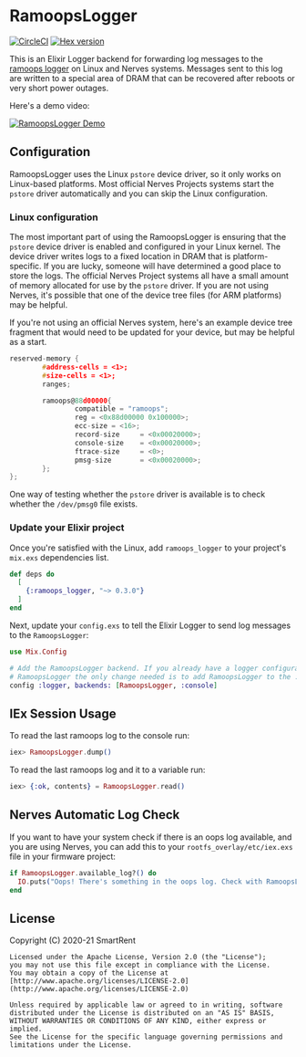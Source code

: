 # RamoopsLogger

[![CircleCI](https://circleci.com/gh/smartrent/ramoops_logger/tree/main.svg?style=svg)](https://circleci.com/gh/smartrent/ramoops_logger/tree/main)
[![Hex version](https://img.shields.io/hexpm/v/ramoops_logger.svg "Hex version")](https://hex.pm/packages/ramoops_logger)

This is an Elixir Logger backend for forwarding log messages to the [ramoops
logger](https://www.kernel.org/doc/html/v4.19/admin-guide/ramoops.html) on Linux
and Nerves systems. Messages sent to this log are written to a special area of
DRAM that can be recovered after reboots or very short power outages.

Here's a demo video:

[![RamoopsLogger Demo](http://img.youtube.com/vi/vpD511Bk5rU/0.jpg)](http://www.youtube.com/watch?v=vpD511Bk5rU)

## Configuration

RamoopsLogger uses the Linux `pstore` device driver, so it only works on
Linux-based platforms. Most official Nerves Projects systems start the `pstore`
driver automatically and you can skip the Linux configuration.

### Linux configuration

The most important part of using the RamoopsLogger is ensuring that the `pstore`
device driver is enabled and configured in your Linux kernel. The device driver
writes logs to a fixed location in DRAM that is platform-specific. If you are
lucky, someone will have determined a good place to store the logs. The official
Nerves Project systems all have a small amount of memory allocated for use by
the `pstore` driver. If you are not using Nerves, it's possible that one of the
device tree files (for ARM platforms) may be helpful.

If you're not using an official Nerves system, here's an example device tree
fragment that would need to be updated for your device, but may be helpful as a
start.

```c
reserved-memory {
        #address-cells = <1>;
        #size-cells = <1>;
        ranges;

        ramoops@88d00000{
                compatible = "ramoops";
                reg = <0x88d00000 0x100000>;
                ecc-size = <16>;
                record-size     = <0x00020000>;
                console-size    = <0x00020000>;
                ftrace-size     = <0>;
                pmsg-size       = <0x00020000>;
        };
};
```

One way of testing whether the `pstore` driver is available is to check whether
the `/dev/pmsg0` file exists.

### Update your Elixir project

Once you're satisfied with the Linux, add `ramoops_logger` to your project's
`mix.exs` dependencies list.

```elixir
def deps do
  [
    {:ramoops_logger, "~> 0.3.0"}
  ]
end
```

Next, update your `config.exs` to tell the Elixir Logger to send log messages to
the `RamoopsLogger`:

```elixir
use Mix.Config

# Add the RamoopsLogger backend. If you already have a logger configuration, to add
# RamoopsLogger the only change needed is to add RamoopsLogger to the :backends list.
config :logger, backends: [RamoopsLogger, :console]
```

## IEx Session Usage

To read the last ramoops log to the console run:

```elixir
iex> RamoopsLogger.dump()
```

To read the last ramoops log and it to a variable run:

```elixir
iex> {:ok, contents} = RamoopsLogger.read()
```

## Nerves Automatic Log Check

If you want to have your system check if there is an oops log available, and you
are using Nerves, you can add this to your `rootfs_overlay/etc/iex.exs` file in
your firmware project:

```elixir
if RamoopsLogger.available_log?() do
  IO.puts("Oops! There's something in the oops log. Check with RamoopsLogger.dump()")
end
```

## License

Copyright (C) 2020-21 SmartRent

    Licensed under the Apache License, Version 2.0 (the "License");
    you may not use this file except in compliance with the License.
    You may obtain a copy of the License at [http://www.apache.org/licenses/LICENSE-2.0](http://www.apache.org/licenses/LICENSE-2.0)

    Unless required by applicable law or agreed to in writing, software
    distributed under the License is distributed on an "AS IS" BASIS,
    WITHOUT WARRANTIES OR CONDITIONS OF ANY KIND, either express or implied.
    See the License for the specific language governing permissions and
    limitations under the License.
